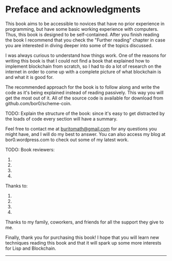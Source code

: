 # Preface and acknowledgments

This book aims to be accessible to novices that have no prior experience in programming, but have some basic working experience with computers. Thus, this book is designed to be self-contained. After you finish reading the book I recommend that you check the "Further reading" chapter in case you are interested in diving deeper into some of the topics discussed.

I was always curious to understand how things work. One of the reasons for writing this book is that I could not find a book that explained how to implement blockchain from scratch, so I had to do a lot of research on the internet in order to come up with a complete picture of what blockchain is and what it is good for.

The recommended approach for the book is to follow along and write the code as it's being explained instead of reading passively. This way you will get the most out of it. All of the source code is available for download from github.com/bor0/scheme-coin.

TODO: Explain the structure of the book: since it's easy to get distracted by the loads of code every section will have a summary.

Feel free to contact me at buritomath@gmail.com for any questions you might have, and I will do my best to answer. You can also access my blog at bor0.wordpress.com to check out some of my latest work.

TODO: Book reviewers:

1.
1.
1.
1.

Thanks to:

1.
1.
1.
1.

Thanks to my family, coworkers, and friends for all the support they give to me.

Finally, thank you for purchasing this book! I hope that you will learn new techniques reading this book and that it will spark up some more interests for Lisp and Blockchain.

* * *
